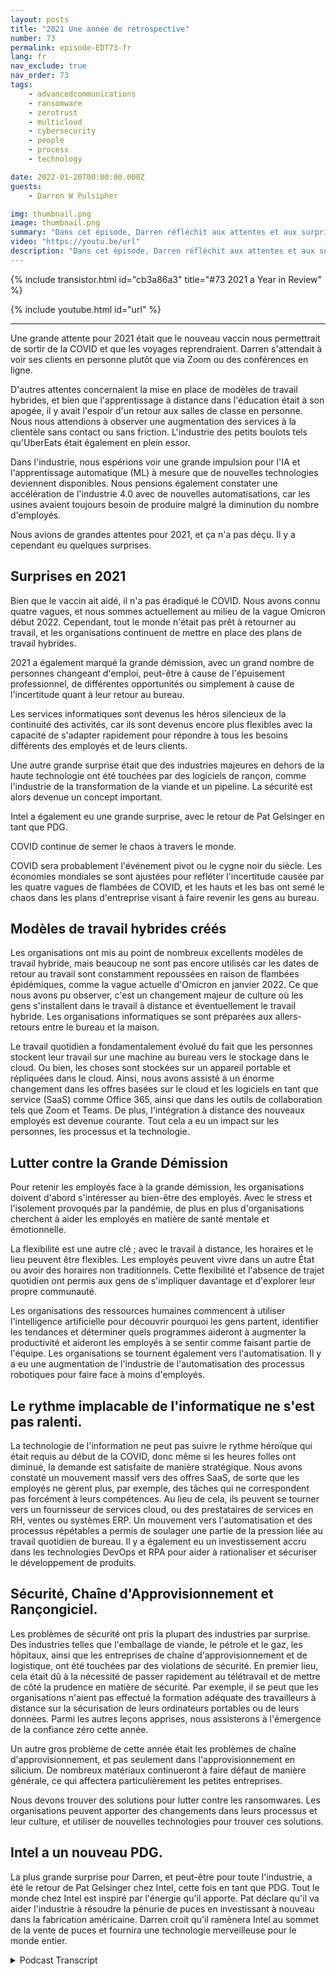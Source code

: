 ```yaml
---
layout: posts
title: "2021 Une année de rétrospective"
number: 73
permalink: episode-EDT73-fr
lang: fr
nav_exclude: true
nav_order: 73
tags:
    - advancedcommunications
    - ransomware
    - zerotrust
    - multicloud
    - cybersecurity
    - people
    - process
    - technology

date: 2022-01-20T00:00:00.000Z
guests:
    - Darren W Pulsipher

img: thumbnail.png
image: thumbnail.png
summary: "Dans cet épisode, Darren réfléchit aux attentes et aux surprises de 2021."
video: "https://youtu.be/url"
description: "Dans cet épisode, Darren réfléchit aux attentes et aux surprises de 2021."
---
```


<div>
{% include transistor.html id="cb3a86a3" title="#73 2021 a Year in Review" %}

{% include youtube.html id="url" %}
</div>

---

Une grande attente pour 2021 était que le nouveau vaccin nous permettrait de sortir de la COVID et que les voyages reprendraient. Darren s'attendait à voir ses clients en personne plutôt que via Zoom ou des conférences en ligne.

D'autres attentes concernaient la mise en place de modèles de travail hybrides, et bien que l'apprentissage à distance dans l'éducation était à son apogée, il y avait l'espoir d'un retour aux salles de classe en personne. Nous nous attendions à observer une augmentation des services à la clientèle sans contact ou sans friction. L'industrie des petits boulots tels qu'UberEats était également en plein essor.

Dans l'industrie, nous espérions voir une grande impulsion pour l'IA et l'apprentissage automatique (ML) à mesure que de nouvelles technologies deviennent disponibles. Nous pensions également constater une accélération de l'industrie 4.0 avec de nouvelles automatisations, car les usines avaient toujours besoin de produire malgré la diminution du nombre d'employés.

Nous avions de grandes attentes pour 2021, et ça n'a pas déçu. Il y a cependant eu quelques surprises.

## Surprises en 2021

Bien que le vaccin ait aidé, il n'a pas éradiqué le COVID. Nous avons connu quatre vagues, et nous sommes actuellement au milieu de la vague Omicron début 2022. Cependant, tout le monde n'était pas prêt à retourner au travail, et les organisations continuent de mettre en place des plans de travail hybrides.

2021 a également marqué la grande démission, avec un grand nombre de personnes changeant d'emploi, peut-être à cause de l'épuisement professionnel, de différentes opportunités ou simplement à cause de l'incertitude quant à leur retour au bureau.

Les services informatiques sont devenus les héros silencieux de la continuité des activités, car ils sont devenus encore plus flexibles avec la capacité de s'adapter rapidement pour répondre à tous les besoins différents des employés et de leurs clients.

Une autre grande surprise était que des industries majeures en dehors de la haute technologie ont été touchées par des logiciels de rançon, comme l'industrie de la transformation de la viande et un pipeline. La sécurité est alors devenue un concept important.

Intel a également eu une grande surprise, avec le retour de Pat Gelsinger en tant que PDG.

COVID continue de semer le chaos à travers le monde.

COVID sera probablement l'événement pivot ou le cygne noir du siècle. Les économies mondiales se sont ajustées pour refléter l'incertitude causée par les quatre vagues de flambées de COVID, et les hauts et les bas ont semé le chaos dans les plans d'entreprise visant à faire revenir les gens au bureau.

## Modèles de travail hybrides créés

Les organisations ont mis au point de nombreux excellents modèles de travail hybride, mais beaucoup ne sont pas encore utilisés car les dates de retour au travail sont constamment repoussées en raison de flambées épidémiques, comme la vague actuelle d'Omicron en janvier 2022. Ce que nous avons pu observer, c'est un changement majeur de culture où les gens s'installent dans le travail à distance et éventuellement le travail hybride. Les organisations informatiques se sont préparées aux allers-retours entre le bureau et la maison.

Le travail quotidien a fondamentalement évolué du fait que les personnes stockent leur travail sur une machine au bureau vers le stockage dans le cloud. Ou bien, les choses sont stockées sur un appareil portable et répliquées dans le cloud. Ainsi, nous avons assisté à un énorme changement dans les offres basées sur le cloud et les logiciels en tant que service (SaaS) comme Office 365, ainsi que dans les outils de collaboration tels que Zoom et Teams. De plus, l'intégration à distance des nouveaux employés est devenue courante. Tout cela a eu un impact sur les personnes, les processus et la technologie.

## Lutter contre la Grande Démission

Pour retenir les employés face à la grande démission, les organisations doivent d'abord s'intéresser au bien-être des employés. Avec le stress et l'isolement provoqués par la pandémie, de plus en plus d'organisations cherchent à aider les employés en matière de santé mentale et émotionnelle.

La flexibilité est une autre clé ; avec le travail à distance, les horaires et le lieu peuvent être flexibles. Les employés peuvent vivre dans un autre État ou avoir des horaires non traditionnels. Cette flexibilité et l'absence de trajet quotidien ont permis aux gens de s'impliquer davantage et d'explorer leur propre communauté.

Les organisations des ressources humaines commencent à utiliser l'intelligence artificielle pour découvrir pourquoi les gens partent, identifier les tendances et déterminer quels programmes aideront à augmenter la productivité et aideront les employés à se sentir comme faisant partie de l'équipe. Les organisations se tournent également vers l'automatisation. Il y a eu une augmentation de l'industrie de l'automatisation des processus robotiques pour faire face à moins d'employés.

## Le rythme implacable de l'informatique ne s'est pas ralenti.

La technologie de l'information ne peut pas suivre le rythme héroïque qui était requis au début de la COVID, donc même si les heures folles ont diminué, la demande est satisfaite de manière stratégique. Nous avons constaté un mouvement massif vers des offres SaaS, de sorte que les employés ne gèrent plus, par exemple, des tâches qui ne correspondent pas forcément à leurs compétences. Au lieu de cela, ils peuvent se tourner vers un fournisseur de services cloud, ou des prestataires de services en RH, ventes ou systèmes ERP. Un mouvement vers l'automatisation et des processus répétables a permis de soulager une partie de la pression liée au travail quotidien de bureau. Il y a également eu un investissement accru dans les technologies DevOps et RPA pour aider à rationaliser et sécuriser le développement de produits.

## Sécurité, Chaîne d'Approvisionnement et Rançongiciel.

Les problèmes de sécurité ont pris la plupart des industries par surprise. Des industries telles que l'emballage de viande, le pétrole et le gaz, les hôpitaux, ainsi que les entreprises de chaîne d'approvisionnement et de logistique, ont été touchées par des violations de sécurité. En premier lieu, cela était dû à la nécessité de passer rapidement au télétravail et de mettre de côté la prudence en matière de sécurité. Par exemple, il se peut que les organisations n'aient pas effectué la formation adéquate des travailleurs à distance sur la sécurisation de leurs ordinateurs portables ou de leurs données. Parmi les autres leçons apprises, nous assisterons à l'émergence de la confiance zéro cette année.

Un autre gros problème de cette année était les problèmes de chaîne d'approvisionnement, et pas seulement dans l'approvisionnement en silicium. De nombreux matériaux continueront à faire défaut de manière générale, ce qui affectera particulièrement les petites entreprises.

Nous devons trouver des solutions pour lutter contre les ransomwares. Les organisations peuvent apporter des changements dans leurs processus et leur culture, et utiliser de nouvelles technologies pour trouver ces solutions.

## Intel a un nouveau PDG.

La plus grande surprise pour Darren, et peut-être pour toute l'industrie, a été le retour de Pat Gelsinger chez Intel, cette fois en tant que PDG. Tout le monde chez Intel est inspiré par l'énergie qu'il apporte. Pat déclare qu'il va aider l'industrie à résoudre la pénurie de puces en investissant à nouveau dans la fabrication américaine. Darren croit qu'il ramènera Intel au sommet de la vente de puces et fournira une technologie merveilleuse pour le monde entier.



<details>
<summary> Podcast Transcript </summary>

<p></p>

</details>
